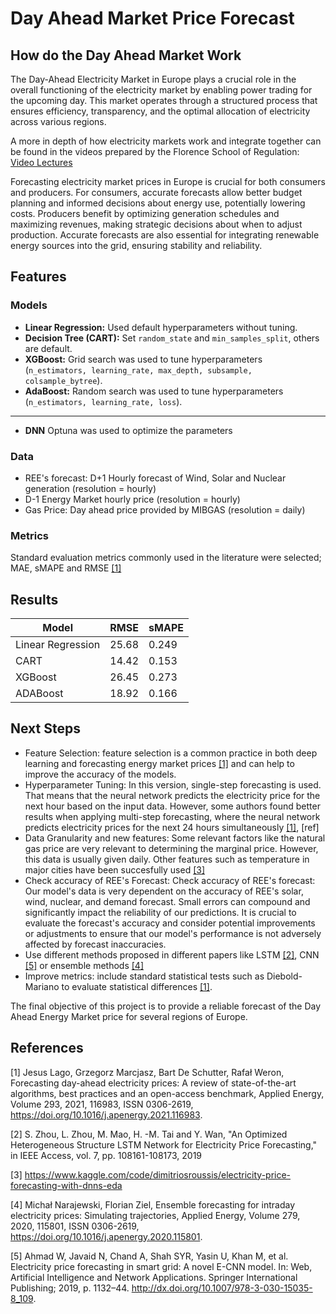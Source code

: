 # Day Ahead Market Price Forecast

## How do the Day Ahead Market Work

The Day-Ahead Electricity Market in Europe plays a crucial role in the overall functioning of the electricity market by enabling power trading for the upcoming day. This market operates through a structured process that ensures efficiency, transparency, and the optimal allocation of electricity across various regions.

A more in depth of how electricity markets work and integrate together can be found in the videos prepared by the Florence School of Regulation: [Video Lectures](https://www.youtube.com/watch?v=U6d0X-TabQk)

Forecasting electricity market prices in Europe is crucial for both consumers and producers. For consumers, accurate forecasts allow better budget planning and informed decisions about energy use, potentially lowering costs. Producers benefit by optimizing generation schedules and maximizing revenues, making strategic decisions about when to adjust production. Accurate forecasts are also essential for integrating renewable energy sources into the grid, ensuring stability and reliability.

## Features

###  Models

* **Linear Regression:** Used default hyperparameters without tuning.
* **Decision Tree (CART):** Set ```random_state``` and ```min_samples_split```, others are default.
* **XGBoost:** Grid search was used to tune hyperparameters (```n_estimators, learning_rate, max_depth, subsample, colsample_bytree```).
* **AdaBoost:** Random search was used to tune hyperparameters (```n_estimators, learning_rate, loss```).

---
* **DNN** Optuna was used to optimize the parameters 

### Data

* REE's forecast: D+1 Hourly forecast of Wind, Solar and Nuclear generation (resolution = hourly)
* D-1 Energy Market hourly price (resolution = hourly)
* Gas Price: Day ahead price provided by MIBGAS (resolution = daily)

### Metrics
Standard evaluation metrics commonly used in the literature were selected; MAE, sMAPE and RMSE [[1]](#1)



## Results
| Model | RMSE | sMAPE | 
| --- | --- | --- | 
| Linear Regression | 25.68 | 0.249 | 
| CART | 14.42 | 0.153 |
| XGBoost | 26.45 | 0.273 |
| ADABoost | 18.92 | 0.166 |
  
## Next Steps
* Feature Selection: feature selection is a common practice in both deep learning and forecasting energy market prices [[1]](#1) and can help to improve the accuracy of the models.
* Hyperparameter Tuning: In this version, single-step forecasting is used. That means that the neural network predicts the electricity price for the next hour based on the input data. However, some authors found better results when applying multi-step forecasting, where the neural network predicts electricity prices for the next 24 hours simultaneously [[1]](#1), [ref]
* Data Granularity and new features: Some relevant factors like the natural gas price are very relevant to determining the marginal price. However, this data is usually given daily. Other features such as temperature in major cities have been succesfully used [[3]](#3)
* Check accuracy of REE's Forecast: Check accuracy of REE's forecast: Our model's data is very dependent on the accuracy of REE's solar, wind, nuclear, and demand forecast. Small errors can compound and significantly impact the reliability of our predictions. It is crucial to evaluate the forecast's accuracy and consider potential improvements or adjustments to ensure that our model's performance is not adversely affected by forecast inaccuracies.
* Use different methods proposed in different papers like LSTM [[2]](#2), CNN [[5]](#5) or ensemble methods [[4]](#4)
* Improve metrics: include standard statistical tests such as Diebold-Mariano to evaluate statistical differences [[1]](#1).

The final objective of this project is to provide a reliable forecast of the Day Ahead Energy Market price for several regions of Europe.

## References
<a id="1">[1]</a> 
Jesus Lago, Grzegorz Marcjasz, Bart De Schutter, Rafał Weron,
Forecasting day-ahead electricity prices: A review of state-of-the-art algorithms, best practices and an open-access benchmark,
Applied Energy,
Volume 293,
2021,
116983,
ISSN 0306-2619,
https://doi.org/10.1016/j.apenergy.2021.116983.

<a id="2">[2]</a> 
S. Zhou, L. Zhou, M. Mao, H. -M. Tai and Y. Wan, "An Optimized Heterogeneous Structure LSTM Network for Electricity Price Forecasting," in IEEE Access, vol. 7, pp. 108161-108173, 2019

<a id="3">[3]</a>
https://www.kaggle.com/code/dimitriosroussis/electricity-price-forecasting-with-dnns-eda

<a id="4">[4]</a>
Michał Narajewski, Florian Ziel,
Ensemble forecasting for intraday electricity prices: Simulating trajectories,
Applied Energy,
Volume 279,
2020,
115801,
ISSN 0306-2619,
https://doi.org/10.1016/j.apenergy.2020.115801.

<a id="5">[5]</a> 
Ahmad W, Javaid N, Chand A, Shah SYR, Yasin U, Khan M, et al. Electricity
price forecasting in smart grid: A novel E-CNN model. In: Web, Artificial
Intelligence and Network Applications. Springer International Publishing; 2019,
p. 1132–44. http://dx.doi.org/10.1007/978-3-030-15035-8_109.

